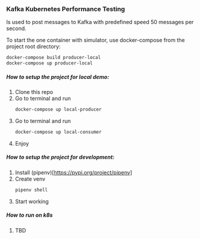 ### Kafka Kubernetes Performance Testing

Is used to post messages to Kafka with predefined speed 50 messages per second.


To start the one container with simulator, use docker-compose from the project root directory:

```bash
docker-compose build producer-local
docker-compose up producer-local

```

##### How to setup the project for local demo:

1. Clone this repo
2. Go to terminal and run
    ```bash
    docker-compose up local-producer 
    ```
3. Go to terminal and run
    ```bash
    docker-compose up local-consumer
    ```
4. Enjoy


##### How to setup the project for development:

1. Install (pipenv)[https://pypi.org/project/pipenv]
2. Create venv
    ```bash
    pipenv shell
    ```
3. Start working

##### How to run on k8s
1. TBD
